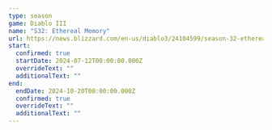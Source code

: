 ```yaml
---
type: season
game: Diablo III
name: "S32: Ethereal Memory"
url: https://news.blizzard.com/en-us/diablo3/24104599/season-32-ethereal-memory-preview
start:
  confirmed: true
  startDate: 2024-07-12T00:00:00.000Z
  overrideText: ""
  additionalText: ""
end:
  endDate: 2024-10-20T00:00:00.000Z
  confirmed: true
  overrideText: ""
  additionalText: ""
---
```


